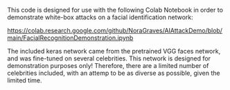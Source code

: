 This code is designed for use with the following Colab Notebook in order to demonstrate white-box attacks on a facial identification network:

https://colab.research.google.com/github/NoraGraves/AIAttackDemo/blob/main/FacialRecognitionDemonstration.ipynb

The included keras network came from the pretrained VGG faces network, and was fine-tuned on several celebrities. This network is designed for demonstration purposes only! Therefore, there are a limited number of celebrities included, with an attemp to be as diverse as possible, given the limited time.
